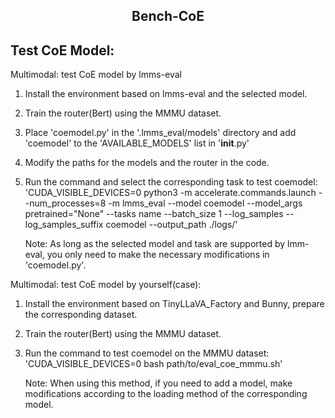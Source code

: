 <h2 align="center"><a>Bench-CoE</a><h5 align="center">

## Test CoE Model:

Multimodal: test CoE model by lmms-eval

1. Install the environment based on lmms-eval and the selected model.

2. Train the router(Bert) using the MMMU dataset.

3. Place 'coemodel.py' in the '.lmms_eval/models' directory and add 'coemodel' to the 'AVAILABLE_MODELS' list in '__init__.py'

4. Modify the paths for the models and the router in the code.

5. Run the command and select the corresponding task to test coemodel:
   'CUDA_VISIBLE_DEVICES=0 python3 -m accelerate.commands.launch --num_processes=8 -m lmms_eval --model coemodel
    --model_args pretrained="None" --tasks name --batch_size 1 --log_samples --log_samples_suffix coemodel --output_path ./logs/'

   Note: As long as the selected model and task are supported by lmm-eval, you only need to make the necessary modifications in 'coemodel.py'.

Multimodal: test CoE model by yourself(case):

1. Install the environment based on TinyLLaVA_Factory and Bunny, prepare the corresponding dataset.

2. Train the router(Bert) using the MMMU dataset.

3. Run the command to test coemodel on the MMMU dataset:
   'CUDA_VISIBLE_DEVICES=0 bash path/to/eval_coe_mmmu.sh'

   Note: When using this method, if you need to add a model, make modifications according to the loading method of the corresponding model.